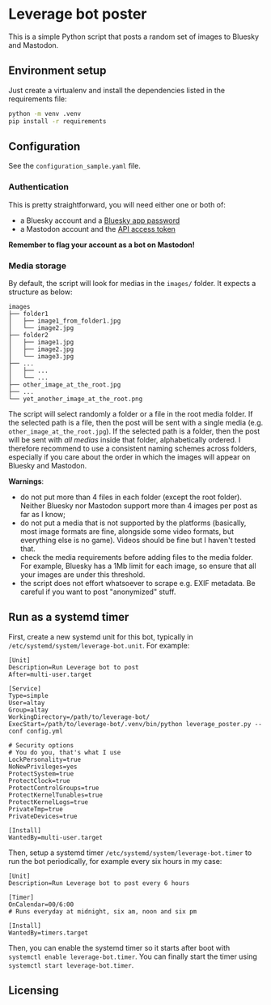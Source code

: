# Leverage bot poster

This is a simple Python script that posts a random set of images to Bluesky and Mastodon. 

## Environment setup

Just create a virtualenv and install the dependencies listed in the requirements file:
```bash
python -m venv .venv
pip install -r requirements
```

## Configuration

See the `configuration_sample.yaml` file.

### Authentication

This is pretty straightforward, you will need either one or both of:
- a Bluesky account and a [Bluesky app password](https://bsky.app/settings/app-passwords)
- a Mastodon account and the [API access token](https://mas.to/settings/applications)

**Remember to flag your account as a bot on Mastodon!**

### Media storage

By default, the script will look for medias in the `images/` folder. It expects a structure as below:
```
images
├── folder1
│   ├── image1_from_folder1.jpg
│   └── image2.jpg
├── folder2
│   ├── image1.jpg
│   ├── image2.jpg
│   └── image3.jpg
├── ...
│   ├── ...
│   └── ...
├── other_image_at_the_root.jpg
├── ...
└── yet_another_image_at_the_root.png
```

The script will select randomly a folder or a file in the root media folder.
If the selected path is a file, then the post will be sent with a single media (e.g. `other_image_at_the_root.jpg`).
If the selected path is a folder, then the post will be sent with *all medias* inside that folder, alphabetically ordered.
I therefore recommend to use a consistent naming schemes across folders, especially if you care about the order in which the images will appear on Bluesky and Mastodon.


**Warnings**:
- do not put more than 4 files in each folder (except the root folder). Neither Bluesky nor Mastodon support more than 4 images per post as far as I know;
- do not put a media that is not supported by the platforms (basically, most image formats are fine, alongside some video formats, but everything else is no game). Videos should be fine but I haven't tested that.
- check the media requirements before adding files to the media folder. For example, Bluesky has a 1Mb limit for each image, so ensure that all your images are under this threshold.
- the script does not effort whatsoever to scrape e.g. EXIF metadata. Be careful if you want to post "anonymized" stuff.

## Run as a systemd timer

First, create a new systemd unit for this bot, typically in `/etc/systemd/system/leverage-bot.unit`. For example:

```
[Unit]
Description=Run Leverage bot to post
After=multi-user.target

[Service]
Type=simple
User=altay
Group=altay
WorkingDirectory=/path/to/leverage-bot/
ExecStart=/path/to/leverage-bot/.venv/bin/python leverage_poster.py --conf config.yml

# Security options
# You do you, that's what I use
LockPersonality=true
NoNewPrivileges=yes
ProtectSystem=true
ProtectClock=true
ProtectControlGroups=true
ProtectKernelTunables=true
ProtectKernelLogs=true
PrivateTmp=true
PrivateDevices=true

[Install]
WantedBy=multi-user.target
```

Then, setup a systemd timer `/etc/systemd/system/leverage-bot.timer` to run the bot periodically, for example every six hours in my case:

```
[Unit]
Description=Run Leverage bot to post every 6 hours

[Timer]
OnCalendar=00/6:00
# Runs everyday at midnight, six am, noon and six pm

[Install]
WantedBy=timers.target
```

Then, you can enable the systemd timer so it starts after boot with `systemctl enable leverage-bot.timer`.
You can finally start the timer using `systemctl start leverage-bot.timer`.

## Licensing


